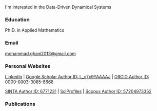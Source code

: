I'm interested in the Data-Driven Dynamical Systems
### Education
Ph.D. in Applied Mathematics
### Email
mohammad.ghani2013@gmail.com
### Personal Websites

<a href="https://www.linkedin.com/in/mohammad-ghani-7b8b0b302/" target="_blank">LinkedIn</a> | <a href="https://scholar.google.com/citations?user=L_c7x9YAAAAJ&hl=id&authuser=3" target="_blank">Google Scholar Author ID: L_c7x9YAAAAJ</a> | <a href="https://orcid.org/0000-0003-3085-8668" target="_blank">ORCID Author ID: 0000-0003-3085-8668</a>

<a href="https://sinta.kemdikbud.go.id/authors/profile/6771231" target="_blank">SINTA Author ID: 6771231</a> | <a href="https://sciprofiles.com/profile/mohammadghani" target="_blank">SciProfiles</a> | <a href="https://www.scopus.com/authid/detail.uri?authorId=57204973352" target="_blank">Scopus Author ID: 57204973352</a>

### Publications
